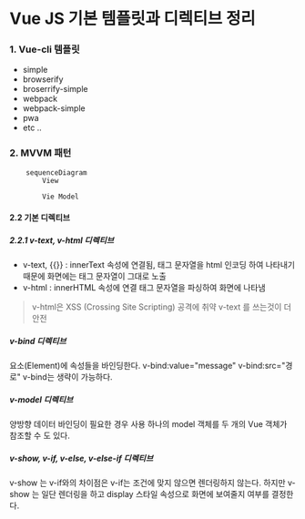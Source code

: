 # Vue JS 기본 템플릿과 디렉티브 정리

### 1. Vue-cli 템플릿
- simple
- browserify
- broserrify-simple
- webpack
- webpack-simple
- pwa 
- etc ..

### 2. MVVM 패턴 
``` mermaid
    sequenceDiagram
        View

        Vie Model
```

#### 2.2 기본 디렉티브 

##### 2.2.1 v-text, v-html 디렉티브 
- v-text, {{}} : innerText 속성에 연결됨, 태그 문자열을 html 인코딩 하여 나타내기 때문에 화면에는 태그 문자열이 그대로 노출 
- v-html : innerHTML 속성에 연결 태그 문자열을 파싱하여 화면에 나타냄 
> v-html은 XSS (Crossing Site Scripting) 공격에 취약 v-text 를 쓰는것이 더 안전 

##### v-bind 디렉티브 
요소(Element)에 속성들을 바인딩한다. 
v-bind:value="message" v-bind:src="경로"
v-bind는 생략이 가능하다. 

##### v-model 디렉티브 
양방향 데이터 바인딩이 필요한 경우 사용 
하나의 model 객체를 두 개의 Vue 객체가 참조할 수 도 있다. 

##### v-show, v-if, v-else, v-else-if 디렉티브 
v-show 는 v-if와의 차이점은 v-if는 조건에 맞지 않으면 렌더링하지 않는다. 
하지만 v-show 는 일단 렌더링을 하고 display 스타일 속성으로 화면에 보여줄지 여부를 결정한다.

